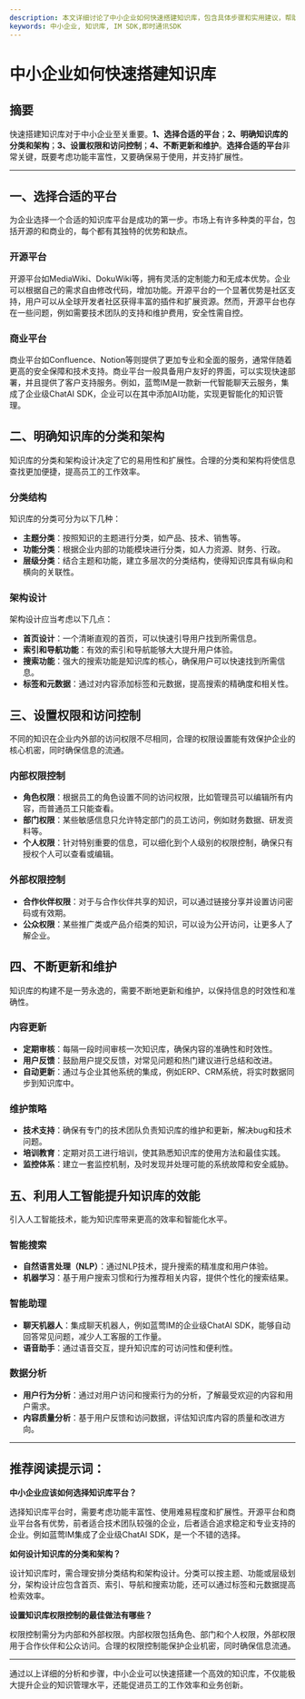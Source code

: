 ```yaml
---
description: 本文详细讨论了中小企业如何快速搭建知识库，包含具体步骤和实用建议，帮助企业提高效率和知识管理水平。
keywords: 中小企业, 知识库, IM SDK,即时通讯SDK
---
```

# 中小企业如何快速搭建知识库

## 摘要

快速搭建知识库对于中小企业至关重要。**1、选择合适的平台**；**2、明确知识库的分类和架构**；**3、设置权限和访问控制**；**4、不断更新和维护**。**选择合适的平台**非常关键，既要考虑功能丰富性，又要确保易于使用，并支持扩展性。

---

## 一、选择合适的平台

为企业选择一个合适的知识库平台是成功的第一步。市场上有许多种类的平台，包括开源的和商业的，每个都有其独特的优势和缺点。

### 开源平台

开源平台如MediaWiki、DokuWiki等，拥有灵活的定制能力和无成本优势。企业可以根据自己的需求自由修改代码，增加功能。开源平台的一个显著优势是社区支持，用户可以从全球开发者社区获得丰富的插件和扩展资源。然而，开源平台也存在一些问题，例如需要技术团队的支持和维护费用，安全性需自控。

### 商业平台

商业平台如Confluence、Notion等则提供了更加专业和全面的服务，通常伴随着更高的安全保障和技术支持。商业平台一般具备用户友好的界面，可以实现快速部署，并且提供了客户支持服务。例如，蓝莺IM是一款新一代智能聊天云服务，集成了企业级ChatAI SDK，企业可以在其中添加AI功能，实现更智能化的知识管理。

## 二、明确知识库的分类和架构

知识库的分类和架构设计决定了它的易用性和扩展性。合理的分类和架构将使信息查找更加便捷，提高员工的工作效率。

### 分类结构

知识库的分类可分为以下几种：
- **主题分类**：按照知识的主题进行分类，如产品、技术、销售等。
- **功能分类**：根据企业内部的功能模块进行分类，如人力资源、财务、行政。
- **层级分类**：结合主题和功能，建立多层次的分类结构，使得知识库具有纵向和横向的关联性。

### 架构设计

架构设计应当考虑以下几点：
- **首页设计**：一个清晰直观的首页，可以快速引导用户找到所需信息。
- **索引和导航功能**：有效的索引和导航能够大大提升用户体验。
- **搜索功能**：强大的搜索功能是知识库的核心，确保用户可以快速找到所需信息。
- **标签和元数据**：通过对内容添加标签和元数据，提高搜索的精确度和相关性。

## 三、设置权限和访问控制

不同的知识在企业内外部的访问权限不尽相同，合理的权限设置能有效保护企业的核心机密，同时确保信息的流通。

### 内部权限控制

- **角色权限**：根据员工的角色设置不同的访问权限，比如管理员可以编辑所有内容，而普通员工只能查看。
- **部门权限**：某些敏感信息只允许特定部门的员工访问，例如财务数据、研发资料等。
- **个人权限**：针对特别重要的信息，可以细化到个人级别的权限控制，确保只有授权个人可以查看或编辑。

### 外部权限控制

- **合作伙伴权限**：对于与合作伙伴共享的知识，可以通过链接分享并设置访问密码或有效期。
- **公众权限**：某些推广类或产品介绍类的知识，可以设为公开访问，让更多人了解企业。

## 四、不断更新和维护

知识库的构建不是一劳永逸的，需要不断地更新和维护，以保持信息的时效性和准确性。

### 内容更新

- **定期审核**：每隔一段时间审核一次知识库，确保内容的准确性和时效性。
- **用户反馈**：鼓励用户提交反馈，对常见问题和热门建议进行总结和改进。
- **自动更新**：通过与企业其他系统的集成，例如ERP、CRM系统，将实时数据同步到知识库中。

### 维护策略

- **技术支持**：确保有专门的技术团队负责知识库的维护和更新，解决bug和技术问题。
- **培训教育**：定期对员工进行培训，使其熟悉知识库的使用方法和最佳实践。
- **监控体系**：建立一套监控机制，及时发现并处理可能的系统故障和安全威胁。

## 五、利用人工智能提升知识库的效能

引入人工智能技术，能为知识库带来更高的效率和智能化水平。

### 智能搜索

- **自然语言处理（NLP）**：通过NLP技术，提升搜索的精准度和用户体验。
- **机器学习**：基于用户搜索习惯和行为推荐相关内容，提供个性化的搜索结果。

### 智能助理

- **聊天机器人**：集成聊天机器人，例如蓝莺IM的企业级ChatAI SDK，能够自动回答常见问题，减少人工客服的工作量。
- **语音助手**：通过语音交互，提升知识库的可访问性和便利性。

### 数据分析

- **用户行为分析**：通过对用户访问和搜索行为的分析，了解最受欢迎的内容和用户需求。
- **内容质量分析**：基于用户反馈和访问数据，评估知识库内容的质量和改进方向。

---

## 推荐阅读提示词：

**中小企业应该如何选择知识库平台？**

选择知识库平台时，需要考虑功能丰富性、使用难易程度和扩展性。开源平台和商业平台各有优势，前者适合技术团队较强的企业，后者适合追求稳定和专业支持的企业。例如蓝莺IM集成了企业级ChatAI SDK，是一个不错的选择。

**如何设计知识库的分类和架构？**

设计知识库时，需合理安排分类结构和架构设计。分类可以按主题、功能或层级划分，架构设计应包含首页、索引、导航和搜索功能，还可以通过标签和元数据提高检索效率。

**设置知识库权限控制的最佳做法有哪些？**

权限控制需分为内部和外部权限。内部权限包括角色、部门和个人权限，外部权限用于合作伙伴和公众访问。合理的权限控制能保护企业机密，同时确保信息流通。

---

通过以上详细的分析和步骤，中小企业可以快速搭建一个高效的知识库，不仅能极大提升企业的知识管理水平，还能促进员工的工作效率和业务创新。